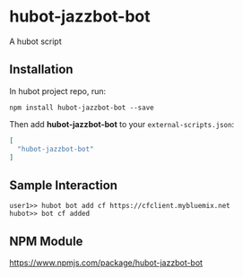 # hubot-jazzbot-bot

A hubot script

## Installation

In hubot project repo, run:

`npm install hubot-jazzbot-bot --save`

Then add **hubot-jazzbot-bot** to your `external-scripts.json`:

```json
[
  "hubot-jazzbot-bot"
]
```

## Sample Interaction

```
user1>> hubot bot add cf https://cfclient.mybluemix.net
hubot>> bot cf added
```

## NPM Module

https://www.npmjs.com/package/hubot-jazzbot-bot
